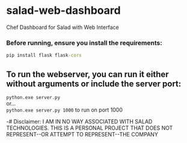 # salad-web-dashboard
Chef Dashboard for Salad with Web Interface


### Before running, ensure you install the requirements:
```cmd
pip install flask flask-cors
```

## To run the webserver, you can run it either without arguments or include the server port:

`python.exe server.py`<br>
or...<br>
`python.exe server.py 1000` to run on port 1000

-# Disclaimer: I AM IN NO WAY ASSOCIATED WITH SALAD TECHNOLOGIES. THIS IS A PERSONAL PROJECT THAT DOES NOT REPRESENT--OR ATTEMPT TO REPRESENT--THE COMPANY
